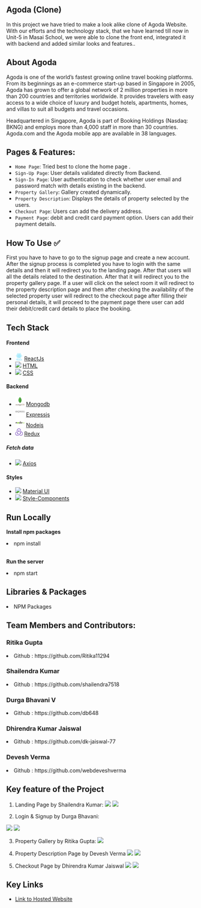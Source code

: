 ## Agoda (Clone)
In this project we have tried to make a look alike clone of Agoda Website. With our efforts and the technology stack, that we have learned till now in Unit-5 in Masai School, we were able to clone the front end, integrated it with backend and added similar looks and features..

## About Agoda
Agoda is one of the world’s fastest growing online travel booking platforms. From its beginnings as an e-commerce start-up based in Singapore in 2005, Agoda has grown to offer a global network of 2 million properties in more than 200 countries and territories worldwide. It provides travelers with easy access to a wide choice of luxury and budget hotels, apartments, homes, and villas to suit all budgets and travel occasions.

Headquartered in Singapore, Agoda is part of Booking Holdings (Nasdaq: BKNG) and employs more than 4,000 staff in more than 30 countries. Agoda.com and the Agoda mobile app are available in 38 languages.

## Pages & Features:

- `Home Page`: Tried best to clone the home page .
- `Sign-Up Page`: User details validated directly from Backend.
- `Sign-In Page`: User authentication to check whether user email and password match with details existing in the backend.
- `Property Gallery`: Gallery created dynamically.
- `Property Description`: Displays the details of property selected by the users.
- `Checkout Page`: Users can add the delivery address.
- `Payment Page`: debit and credit card payment option. Users can add their payment details.

## How To Use ✅

First you have to have to go to the signup page and create a new account. After the signup process is completed you have to login with the same details and then it will redirect you to the landing page. After that users will all the details related to the destination. After that it will redirect you to the property gallery page. If a user will click on the select room it will redirect to the property description page and then after checking the availability of the selected property user will redirect to the checkout page after filling their personal details, it will proceed to the payment page there user can add their debit/credit card details to place the booking. 

## Tech Stack

#### **Frontend**

- <img src="https://raw.githubusercontent.com/devicons/devicon/master/icons/react/react-original-wordmark.svg" width=20/> [ReactJs](https://reactjs.org/)
- <img src="https://cdn-icons-png.flaticon.com/512/226/226269.png" width=20/> [HTML](https://www.w3.org/html/)
- <img src="https://cdn-icons-png.flaticon.com/512/732/732190.png" width=20 /> [CSS](https://www.w3schools.com/css/)

#### **Backend**

- <img src="https://raw.githubusercontent.com/devicons/devicon/master/icons/mongodb/mongodb-original-wordmark.svg" width=25 /> [Mongodb](https://www.mongodb.com/)
- <img src="https://raw.githubusercontent.com/devicons/devicon/master/icons/express/express-original-wordmark.svg" width=25 /> [Expressjs](https://expressjs.com/)
- <img src="https://raw.githubusercontent.com/devicons/devicon/master/icons/nodejs/nodejs-original-wordmark.svg" width=25 /> [Nodejs](https://nodejs.org/en/)
- <img src="https://raw.githubusercontent.com/devicons/devicon/master/icons/redux/redux-original.svg" width=20 /> [Redux](https://redux.js.org)

##### **Fetch data**

- <img src="https://user-images.githubusercontent.com/96018330/161415528-320c0f5a-9235-4c27-bd78-ce361d4b8ffe.png" width=20 /> [Axios](https://www.npmjs.com/package/axios)

#### **Styles**
- <img src="https://www.pngitem.com/pimgs/m/577-5779757_react-material-ui-logo-hd-png-download.png" width=20 /> [Material UI](https://mui.com/)
- <img src="https://cdn-media-1.freecodecamp.org/images/-bmCEVFtIS2uUfrccPhudu7cIVRtoBywTexv" width=20 /> [Style-Components](https://styled-components.com/)

## Run Locally

**Install npm packages**

<li> npm install </li> </br>

**Run the server**

<li> npm start </li>

## Libraries & Packages

<li> NPM Packages </li>

## Team Members and Contributors:
<h3>Ritika Gupta</h3>
<li>Github : https://github.com/Ritika11294</li>
<h3>Shailendra Kumar</h3>
<li>Github : https://github.com/shailendra7518</li>
<h3>Durga Bhavani V</h3>
<li>Github : https://github.com/db648</li>
<h3>Dhirendra Kumar Jaiswal</h3>
<li>Github : https://github.com/dk-jaiswal-77</li>
<h3>Devesh Verma</h3>
<li>Github : https://github.com/webdeveshverma</li>

## Key feature of the Project
1. Landing Page by Shailendra Kumar:
![](https://user-images.githubusercontent.com/87424668/161422371-3ab5850c-9173-4d29-a012-48bc3b9880e6.png)
![](https://user-images.githubusercontent.com/87424668/161422661-fe312dd3-076a-487c-978c-c1f5f44eed97.png)

2. Login & Signup by Durga Bhavani:

![](https://user-images.githubusercontent.com/87424668/161422905-d689c712-66c2-4992-aa38-d200a8741648.png)
![](https://user-images.githubusercontent.com/87424668/161422909-565b0f4e-cd23-4850-ad31-c1cad0653833.png)

3. Property Gallery by Ritika Gupta:
 ![](https://user-images.githubusercontent.com/87424668/161422716-a5914510-65a3-4586-91aa-facd1b051fa0.png)
 
4. Property Description Page by Devesh Verma
![](https://user-images.githubusercontent.com/87424668/161422734-4490de87-7dc6-42ce-a040-2f7d847530a3.png)
![](https://user-images.githubusercontent.com/87424668/161422736-b7351b5a-05e3-4f76-b26d-d7d06a1051b9.png)

5. Checkout Page by Dhirendra Kumar Jaiswal
![](https://user-images.githubusercontent.com/87424668/161422814-0a365da0-6803-478b-9a52-af0e60fc8aa2.png)
![](https://user-images.githubusercontent.com/87424668/161422815-17c4c0fc-23bf-4c17-a1ef-a5c39b0121bf.png)

## Key Links
- [Link to Hosted Website](https://agoda-clone-website.vercel.app/)


